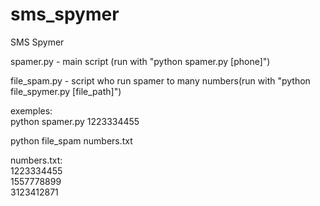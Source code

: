 # sms_spymer
SMS Spymer  


spamer.py - main script (run with "python spamer.py [phone]")

file_spam.py - script who run spamer to many numbers(run with "python file_spymer.py [file_path]")

exemples:  
python spamer.py 1223334455

python file_spam numbers.txt

numbers.txt:  
1223334455  
1557778899  
3123412871  